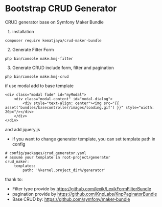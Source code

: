 # Bootstrap CRUD Generator
CRUD generator base on Symfony Maker Bundle
1. installation
```
composer require kematjaya/crud-maker-bundle
```
2. Generate Filter Form
```
php bin/console make:kmj-filter
```
3. Generate CRUD include form, filter and pagination
```
php bin/console make:kmj-crud
```

if use modal add to base template
```
<div class="modal fade" id="myModal">
    <div class="modal-content" id="modal-dialog">
        <div style="text-align: center"><img src="{{ asset('bundles/basecontroller/images/loading.gif') }}" style="width: 20px"/></div>
    </div>
</div>
```
and add jquery.js

- if you want to change generator template, you can set template path in config
```
# config/packages/crud_generator.yaml
# assume your template in root-project/generator
crud_maker:
    templates:
        path: '%kernel.project_dir%/generator'

```
thank to:
- Filter type provide by https://github.com/lexik/LexikFormFilterBundle
- pagination provide by https://github.com/KnpLabs/KnpPaginatorBundle
- Base CRUD by: https://github.com/symfony/maker-bundle
